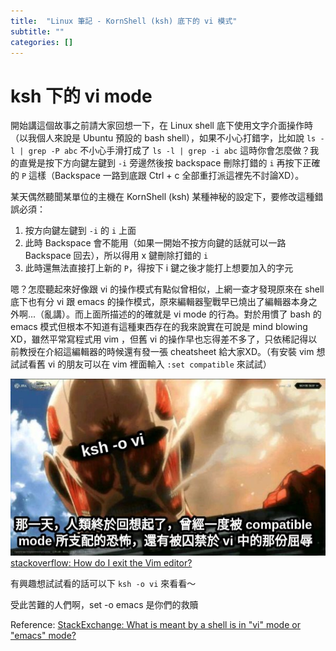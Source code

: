 ```yaml
---
title:  "Linux 筆記 - KornShell (ksh) 底下的 vi 模式"
subtitle: ""
categories: []
---
```


# ksh 下的 vi mode
開始講這個故事之前請大家回想一下，在 Linux shell 底下使用文字介面操作時（以我個人來說是 Ubuntu 預設的 bash shell），如果不小心打錯字，比如說 `ls -l | grep -P abc` 不小心手滑打成了 `ls -l | grep -i abc` 這時你會怎麼做？我的直覺是按下方向鍵左鍵到 `-i` 旁邊然後按 backspace 刪除打錯的 `i` 再按下正確的 `P` 這樣（Backspace 一路到底跟 Ctrl + c 全部重打派這裡先不討論XD）。

某天偶然聽聞某單位的主機在 KornShell (ksh) 某種神秘的設定下，要修改這種錯誤必須：
  1. 按方向鍵左鍵到 `-i` 的 `i` 上面
  2. 此時 Backspace 會不能用（如果一開始不按方向鍵的話就可以一路 Backspace 回去），所以得用 x 鍵刪除打錯的 `i`
  3. 此時還無法直接打上新的 `P`，得按下 i 鍵之後才能打上想要加入的字元

嗯？怎麼聽起來好像跟 vi 的操作模式有點似曾相似，上網一查才發現原來在 shell 底下也有分 vi 跟 emacs 的操作模式，原來編輯器聖戰早已燒出了編輯器本身之外啊...（亂講）。而上面所描述的的確就是 vi mode 的行為。對於用慣了 bash 的 emacs 模式但根本不知道有這種東西存在的我來說實在可說是 mind blowing XD，雖然平常寫程式用 vim ，但舊 vi 的操作早也忘得差不多了，只依稀記得以前教授在介紹這編輯器的時候還有發一張 cheatsheet 給大家XD。（有安裝 vim 想試試看舊 vi 的朋友可以在 vim 裡面輸入 `:set compatible` 來試試）

![想起了曾被困在 vi 裡面出不來嗎？](/images/2021-10-ksh-vi/ksh-vi.jpg)
[stackoverflow: How do I exit the Vim editor?](https://stackoverflow.com/questions/11828270/how-do-i-exit-the-vim-editor)

有興趣想試試看的話可以下 `ksh -o vi` 來看看～

受此苦難的人們啊，set -o emacs 是你們的救贖

Reference: [StackExchange: What is meant by a shell is in "vi" mode or "emacs" mode?](https://unix.stackexchange.com/questions/85390/what-is-meant-by-a-shell-is-in-vi-mode-or-emacs-mode)
